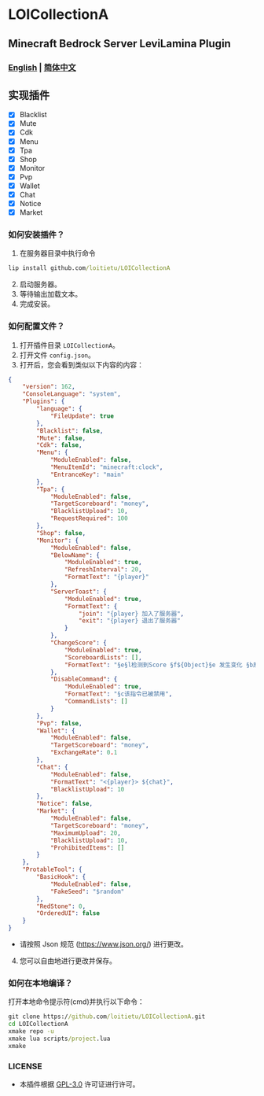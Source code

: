 # LOICollectionA
## Minecraft Bedrock Server LeviLamina Plugin

### [English](README.md) | [简体中文](README.zh.md)

## 实现插件
- [x] Blacklist
- [x] Mute
- [x] Cdk
- [x] Menu
- [x] Tpa
- [x] Shop
- [x] Monitor
- [x] Pvp
- [x] Wallet
- [x] Chat
- [x] Notice
- [x] Market

### 如何安装插件？
1. 在服务器目录中执行命令
```cmd
lip install github.com/loitietu/LOICollectionA
```
2. 启动服务器。
3. 等待输出加载文本。
4. 完成安装。

### 如何配置文件？
1. 打开插件目录 `LOICollectionA`。
2. 打开文件 `config.json`。
3. 打开后，您会看到类似以下内容的内容：
```json
{
    "version": 162,
    "ConsoleLanguage": "system",
    "Plugins": {
        "language": {
            "FileUpdate": true
        },
        "Blacklist": false,
        "Mute": false, 
        "Cdk": false,
        "Menu": {
            "ModuleEnabled": false,
            "MenuItemId": "minecraft:clock",
            "EntranceKey": "main"
        },
        "Tpa": {
            "ModuleEnabled": false,
            "TargetScoreboard": "money",
            "BlacklistUpload": 10,
            "RequestRequired": 100
        },
        "Shop": false,
        "Monitor": {
            "ModuleEnabled": false,
            "BelowName": {
                "ModuleEnabled": true,
                "RefreshInterval": 20,
                "FormatText": "{player}"
            },
            "ServerToast": {
                "ModuleEnabled": true,
                "FormatText": {
                    "join": "{player} 加入了服务器",
                    "exit": "{player} 退出了服务器"
                }
            },
            "ChangeScore": {
                "ModuleEnabled": true,
                "ScoreboardLists": [],
                "FormatText": "§e§l检测到Score §f${Object}§e 发生变化 §b原值: §f${OriMoney} §a更改: §f${SetMoney} §e现值: §f${GetMoney}"
            },
            "DisableCommand": {
                "ModuleEnabled": true,
                "FormatText": "§c该指令已被禁用",
                "CommandLists": []
            }
        },
        "Pvp": false,
        "Wallet": {
            "ModuleEnabled": false,
            "TargetScoreboard": "money",
            "ExchangeRate": 0.1
        },
        "Chat": {
            "ModuleEnabled": false,
            "FormatText": "<{player}> ${chat}",
            "BlacklistUpload": 10
        },
        "Notice": false,
        "Market": {
            "ModuleEnabled": false,
            "TargetScoreboard": "money",
            "MaximumUpload": 20,
            "BlacklistUpload": 10,
            "ProhibitedItems": []
        }
    },
    "ProtableTool": {
        "BasicHook": {
            "ModuleEnabled": false,
            "FakeSeed": "$random"
        },
        "RedStone": 0,
        "OrderedUI": false
    }
}
```
- 请按照 Json 规范 (https://www.json.org/) 进行更改。
4. 您可以自由地进行更改并保存。

### 如何在本地编译？
打开本地命令提示符(cmd)并执行以下命令：
```cmd
git clone https://github.com/loitietu/LOICollectionA.git
cd LOICollectionA
xmake repo -u
xmake lua scripts/project.lua
xmake
```

### LICENSE
- 本插件根据 [GPL-3.0](LICENSE) 许可证进行许可。
